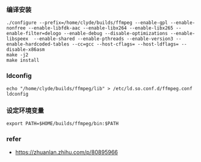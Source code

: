 ### 编译安装

```
./configure --prefix=/home/clyde/builds/ffmpeg --enable-gpl --enable-nonfree --enable-libfdk-aac --enable-libx264 --enable-libx265 --enable-filter=delogo --enable-debug --disable-optimizations --enable-libspeex  --enable-shared --enable-pthreads --enable-version3 --enable-hardcoded-tables --cc=gcc --host-cflags= --host-ldflags= --disable-x86asm
make -j2 
make install
```

### ldconfig

```
echo "/home/clyde/builds/ffmpeg/lib" > /etc/ld.so.conf.d/ffmpeg.conf 
ldconfig
```

### 设定环境变量

`export PATH=$HOME/builds/ffmpeg/bin:$PATH`


### refer

- https://zhuanlan.zhihu.com/p/80895966

